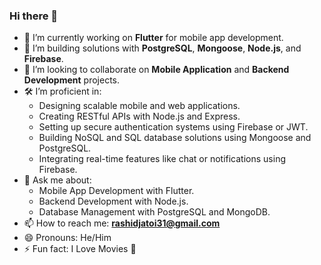 ### Hi there 👋

<!-- **rashidjatoi/rashidjatoi** is a ✨ _special_ ✨ repository because its `README.md` (this file) appears on your GitHub profile. -->
<!-- 
Here are some ideas to get you started: -->

- 🔭 I’m currently working on **Flutter** for mobile app development.
- 🌟 I’m building solutions with **PostgreSQL**, **Mongoose**, **Node.js**, and **Firebase**.
- 👯 I’m looking to collaborate on **Mobile Application** and **Backend Development** projects.
- 🛠️ I’m proficient in:
  - Designing scalable mobile and web applications.
  - Creating RESTful APIs with Node.js and Express.
  - Setting up secure authentication systems using Firebase or JWT.
  - Building NoSQL and SQL database solutions using Mongoose and PostgreSQL.
  - Integrating real-time features like chat or notifications using Firebase.
- 💬 Ask me about:
  - Mobile App Development with Flutter.
  - Backend Development with Node.js.
  - Database Management with PostgreSQL and MongoDB.
- 📫 How to reach me: **rashidjatoi31@gmail.com**
- 😄 Pronouns: He/Him
- ⚡ Fun fact: I Love Movies 🎥
